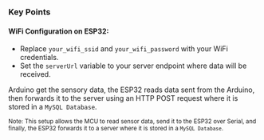 ### Key Points
#### WiFi Configuration on ESP32: 
- Replace `your_wifi_ssid` and `your_wifi_password` with your WiFi credentials.
- Set the `serverUrl` variable to your server endpoint where data will be received.

Arduino get the sensory data,
the ESP32 reads data sent from the Arduino, then forwards it to the server using an HTTP POST request where it is stored in a `MySQL Database`.

<sub>Note: This setup allows the MCU to read sensor data, send it to the ESP32 over Serial, and finally, the ESP32 forwards it to a server  where it is stored in a `MySQL Database`.</sub>
